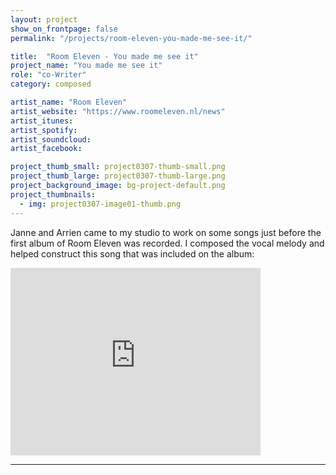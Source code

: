 ```yaml
---
layout: project
show_on_frontpage: false
permalink: "/projects/room-eleven-you-made-me-see-it/"

title:  "Room Eleven - You made me see it"
project_name: "You made me see it"
role: "co-Writer"
category: composed

artist_name: "Room Eleven"
artist_website: "https://www.roomeleven.nl/news"
artist_itunes:
artist_spotify:
artist_soundcloud:
artist_facebook:

project_thumb_small: project0307-thumb-small.png
project_thumb_large: project0307-thumb-large.png
project_background_image: bg-project-default.png
project_thumbnails:
  - img: project0307-image01-thumb.png
---
```


Janne and Arrien came to my studio to work on some songs just before the first album of Room Eleven was recorded. I composed the vocal melody and helped construct this song that was included on the album:

<iframe src="https://open.spotify.com/embed/track/2oczWeolYFcsnhq7YpZn6j" width="400" height="300" frameborder="0" allowtransparency="true" allow="encrypted-media"></iframe>

---
